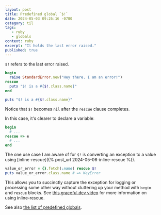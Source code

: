 ```yaml
---
layout: post
title: Predefined global `$!`
date: 2024-05-03 09:26:16 -0700
category: til
tags: 
   - ruby
   - globals
context: ruby
excerpt: "It holds the last error raised."
published: true
---
```


`$!` refers to the last error raised.

```ruby
begin
  raise StandardError.new("Hey there, I am an error!")
rescue
  puts "$! is a #{$!.class.name}"
end

puts "$! is a #{$!.class.name}"
```

Notice that `$!` becomes `nil` after the `rescue` clause completes.

In this case, it's clearer to declare a variable:

```ruby
begin
  # ...
rescue => e
  # ...
end
```

The one use case I am aware of for `$!` is converting an exception to a value
using [inline-rescue]({% post_url 2024-05-06-inline-rescue %}).

```ruby
value_or_error = {}.fetch(:name) rescue $!
puts value_or_error.class.name # => KeyError
```

This allows you to succinctly capture the exception for logging or processing
some other way without cluttering up your method with `begin` and `rescue`
blocks. See [this <span class="small-caps">graceful.dev</span> video](https://graceful.dev/courses/the-freebies/modules/ruby-language/topic/episode-022-inline-rescue/)
for more information on using inline-rescue.

See also [the list of predefined globals](https://ruby-doc.org/current/globals_rdoc.html).
